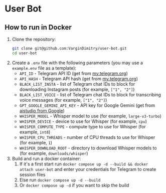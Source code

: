 # User Bot
## How to run in Docker

1. Clone the repository:
    ```bash
    git clone git@github.com:VarginDimitry/user-bot.git
    cd user-bot
    ```
2. Create a `.env` file with the following parameters (you may use a `example.env` file as a template):
    * `API_ID` - Telegram API ID (get from [my.telegram.org](https://my.telegram.org))
    * `API_HASH` - Telegram API hash (get from [my.telegram.org](https://my.telegram.org))
    * `BLACK_LIST_INSTA` - list of Telegram chat IDs to block for downloading Instagram posts (for example, `["1", "2"]`)
    * `BLACK_LIST_VOICE` - list of Telegram chat IDs to block for transcribing voice messages (for example, `["1", "2"]`)
    * `GPT_GOOGLE_GEMINI_API_KEY` - API key for Google Gemini (get from [aistudio from Google](https://aistudio.google.com/apikey))
    * `WHISPER_MODEL` - Whisper model to use (for example, `large-v3-turbo`)
    * `WHISPER_DEVICE` - device to use for Whisper (for example, `cpu`)
    * `WHISPER_COMPUTE_TYPE` - compute type to use for Whisper (for example, `int8`)
    * `WHISPER_CPU_THREADS` - number of CPU threads to use for Whisper (for example, `1`)
    * `WHISPER_DOWNLOAD_ROOT` - directory to download Whisper models to (for example, `downloads/whisper`)
3. Build and run a docker container:
   1. If it's a first start run ```docker compose up -d --build && docker attach user-bot``` 
   and enter your credentials for Telegram to create session files
   2. Else run ```docker compose up -d --build```
   3. Or ```docker compose up -d``` if you want to skip the build